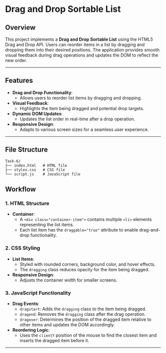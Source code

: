 # Drag and Drop Sortable List

## Overview
This project implements a **Drag and Drop Sortable List** using the HTML5 Drag and Drop API. Users can reorder items in a list by dragging and dropping them into their desired positions. The application provides smooth visual feedback during drag operations and updates the DOM to reflect the new order.

---

## Features
- **Drag and Drop Functionality**:
  - Allows users to reorder list items by dragging and dropping.
- **Visual Feedback**:
  - Highlights the item being dragged and potential drop targets.
- **Dynamic DOM Updates**:
  - Updates the list order in real-time after a drop operation.
- **Responsive Design**:
  - Adapts to various screen sizes for a seamless user experience.

---

## File Structure
```
Task-6/
├── index.html   # HTML file
├── styles.css   # CSS file
└── script.js    # JavaScript file
```

## Workflow

### 1. **HTML Structure**
- **Container**:
  - A `<div class="container-item">` contains multiple `<li>` elements representing the list items.
  - Each list item has the `draggable="true"` attribute to enable drag-and-drop functionality.

### 2. **CSS Styling**
- **List Items**:
  - Styled with rounded corners, background color, and hover effects.
  - The `dragging` class reduces opacity for the item being dragged.
- **Responsive Design**:
  - Adjusts the container width for smaller screens.

### 3. **JavaScript Functionality**
- **Drag Events**:
  - `dragstart`: Adds the `dragging` class to the item being dragged.
  - `dragend`: Removes the `dragging` class after the drag operation.
  - `dragover`: Determines the position of the dragged item relative to other items and updates the DOM accordingly.
- **Reordering Logic**:
  - Uses the `clientY` position of the mouse to find the closest item and inserts the dragged item before it.

---